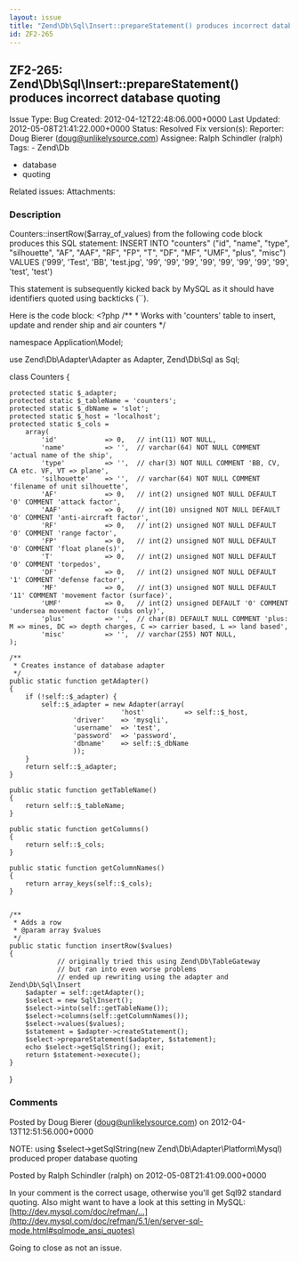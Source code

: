 ```yaml
---
layout: issue
title: "Zend\Db\Sql\Insert::prepareStatement() produces incorrect database quoting"
id: ZF2-265
---
```


ZF2-265: Zend\\Db\\Sql\\Insert::prepareStatement() produces incorrect database quoting
--------------------------------------------------------------------------------------

 Issue Type: Bug Created: 2012-04-12T22:48:06.000+0000 Last Updated: 2012-05-08T21:41:22.000+0000 Status: Resolved Fix version(s): 
 Reporter:  Doug Bierer (doug@unlikelysource.com)  Assignee:  Ralph Schindler (ralph)  Tags: - Zend\\Db
- database
- quoting
 
 Related issues: 
 Attachments: 
### Description

Counters::insertRow($array\_of\_values) from the following code block produces this SQL statement: INSERT INTO "counters" ("id", "name", "type", "silhouette", "AF", "AAF", "RF", "FP", "T", "DF", "MF", "UMF", "plus", "misc") VALUES ('999', 'Test', 'BB', 'test.jpg', '99', '99', '99', '99', '99', '99', '99', '99', 'test', 'test')

This statement is subsequently kicked back by MySQL as it should have identifiers quoted using backticks (``).

Here is the code block: <?php /\*\* \* Works with 'counters' table to insert, update and render ship and air counters \*/

namespace Application\\Model;

use Zend\\Db\\Adapter\\Adapter as Adapter, Zend\\Db\\Sql as Sql;

class Counters {

 
    protected static $_adapter;
    protected static $_tableName = 'counters';
    protected static $_dbName = 'slot';
    protected static $_host = 'localhost';
    protected static $_cols = 
        array(
            'id'            => 0,   // int(11) NOT NULL,
            'name'          => '',  // varchar(64) NOT NULL COMMENT 'actual name of the ship',
            'type'          => '',  // char(3) NOT NULL COMMENT 'BB, CV, CA etc. VF, VT => plane',
            'silhouette'    => '',  // varchar(64) NOT NULL COMMENT 'filename of unit silhouette',
            'AF'            => 0,   // int(2) unsigned NOT NULL DEFAULT '0' COMMENT 'attack factor',
            'AAF'           => 0,   // int(10) unsigned NOT NULL DEFAULT '0' COMMENT 'anti-aircraft factor',
            'RF'            => 0,   // int(2) unsigned NOT NULL DEFAULT '0' COMMENT 'range factor',
            'FP'            => 0,   // int(2) unsigned NOT NULL DEFAULT '0' COMMENT 'float plane(s)',
            'T'             => 0,   // int(2) unsigned NOT NULL DEFAULT '0' COMMENT 'torpedos',
            'DF'            => 0,   // int(2) unsigned NOT NULL DEFAULT '1' COMMENT 'defense factor',
            'MF'            => 0,   // int(3) unsigned NOT NULL DEFAULT '11' COMMENT 'movement factor (surface)',
            'UMF'           => 0,   // int(2) unsigned DEFAULT '0' COMMENT 'undersea movement factor (subs only)',
            'plus'          => '',  // char(8) DEFAULT NULL COMMENT 'plus: M => mines, DC => depth charges, C => carrier based, L => land based',
            'misc'          => '',  // varchar(255) NOT NULL,
    );
    
    /**
     * Creates instance of database adapter
     */
    public static function getAdapter()
    {
        if (!self::$_adapter) {
            self::$_adapter = new Adapter(array(
                                'host'          => self::$_host,
                    'driver'    => 'mysqli',
                    'username'  => 'test',
                    'password'  => 'password',
                    'dbname'    => self::$_dbName
                    ));
        }
        return self::$_adapter;
    }
    
    public static function getTableName()
    {
        return self::$_tableName;
    }
    
    public static function getColumns()
    {
        return self::$_cols;
    }
    
    public static function getColumnNames()
    {
        return array_keys(self::$_cols);
    }
    
    
    /**
     * Adds a row
     * @param array $values
     */
    public static function insertRow($values)
    {
                // originally tried this using Zend\Db\TableGateway
                // but ran into even worse problems
                // ended up rewriting using the adapter and Zend\Db\Sql\Insert
        $adapter = self::getAdapter();
        $select = new Sql\Insert();
        $select->into(self::getTableName());
        $select->columns(self::getColumnNames());
        $select->values($values);
        $statement = $adapter->createStatement();
        $select->prepareStatement($adapter, $statement);
        echo $select->getSqlString(); exit;
        return $statement->execute();
    }


}

 

 

### Comments

Posted by Doug Bierer (doug@unlikelysource.com) on 2012-04-13T12:51:56.000+0000

NOTE: using $select->getSqlString(new Zend\\Db\\Adapter\\Platform\\Mysql) produced proper database quoting

 

 

Posted by Ralph Schindler (ralph) on 2012-05-08T21:41:09.000+0000

In your comment is the correct usage, otherwise you'll get Sql92 standard quoting. Also might want to have a look at this setting in MySQL: [http://dev.mysql.com/doc/refman/…](http://dev.mysql.com/doc/refman/5.1/en/server-sql-mode.html#sqlmode_ansi_quotes)

Going to close as not an issue.

 

 